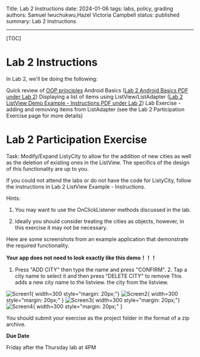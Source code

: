 Title: Lab 2 Instructions
date: 2024-01-06
tags: labs, policy, grading
authors: Samuel Iwuchukwu,Hazel Victoria Campbell
status: published
summary: Lab 2 Instructions

----

[TOC]

# Lab 2 Instructions

In Lab 2, we'll be doing the following: 

Quick review of [OOP principles]({attach}slides/CMPUT_301_LAB_2_OOP_PRINCIPLES.pdf)
Android Basics ([Lab 2 Android Basics PDF under Lab 2]({attach}slides/CMPUT_301_LAB_2_ANDROID_BASICS.pdf))
Displaying a list of items using ListView/ListAdapter ([Lab 2 ListView Demo Example - Instructions PDF under Lab 2]({attach}slides/CMPUT_301_LAB_2_INSTRUCTIONS.pdf))
Lab Exercise - adding and removing items from ListAdapter (see the Lab 2 Participation Exercise page for more details)

# Lab 2 Participation Exercise


Task: Modify/Expand ListyCity to allow for the addition of new cities as well as the deletion of existing ones in the ListView. The specifics of the design of this functionality are up to you.

If you could not attend the labs or do not have the code for ListyCity, follow the instructions in Lab 2 ListView Example - Instructions. 

Hints:

1. You may want to use the OnClickListener methods discussed in the lab.

2. Ideally you should consider treating the cities as objects, however, in this exercise it may not be necessary.


Here are some screenshots from an example application that demonstrate the required functionality. 

**Your app does not need to look exactly like this demo！！！**

1. Press "ADD CITY" then type the name and press "CONFIRM".          2. Tap a city name to select it and then press "DELETE CITY" to remove
This adds a new city name to the listview.                                               the city from the listview.

![Screen1]({attach}../images/lab2/img1_lab2.png){ width=300 style="margin: 20px;"}
![Screen2]({attach}../images/lab2/img2_lab2.png){ width=300 style="margin: 20px;" }
![Screen3]({attach}../images/lab2/img3_lab2.png){ width=300 style="margin: 20px;"}
![Screen4]({attach}../images/lab2/img1_lab2.png){ width=300 style="margin: 20px;" }



You should submit your exercise as the project folder in the format of a zip archive.

**Due Date**

Friday after the Thursday lab at 4PM